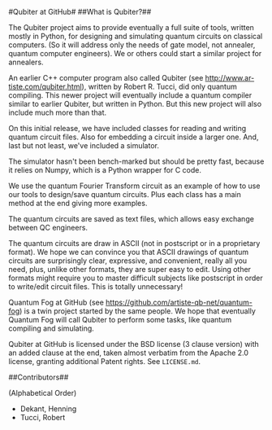 #Qubiter at GitHub#
##What is Qubiter?##

The Qubiter project aims to  provide eventually a full suite of tools, written mostly in Python, for designing and simulating quantum circuits on classical computers. (So it will address only the needs of gate model, not annealer, quantum computer engineers). We or others could start a similar project for annealers.

An earlier C++ computer program also called Qubiter (see http://www.ar-tiste.com/qubiter.html), written by Robert R. Tucci, did only quantum compiling. This newer project will eventually include a quantum compiler similar to earlier Qubiter, but written in Python. But this new project will also include much more than that.

On this initial release, we have included classes for reading and writing quantum circuit files. Also for embedding a circuit inside a larger one. And, last but not least, we've included a simulator.

The simulator hasn't been bench-marked but should be pretty fast, because it relies on Numpy, which is a Python wrapper for C code.

We use the quantum Fourier Transform circuit as an example of how to use our tools to design/save quantum circuits. Plus each class has a main method at the end giving more examples.

The quantum circuits are saved as text files, which allows easy exchange between QC engineers.

The quantum circuits are draw in ASCII (not in postscript or in a proprietary format). We hope we can convince you that ASCII drawings of quantum circuits are surprisingly clear, expressive, and convenient, really all you need, plus, unlike other formats, they are super easy to edit. Using other formats might require you to master difficult subjects like postscript in order to write/edit circuit files. This is totally unnecessary!

Quantum Fog at GitHub (see https://github.com/artiste-qb-net/quantum-fog) is a twin project started by the same people. We hope that eventually Quantum Fog will call Qubiter to perform some tasks, like quantum compiling and simulating.

Qubiter at GitHub is licensed under the BSD license (3 clause version) with an added clause at the end, taken almost verbatim from the Apache 2.0 license, granting additional Patent rights. See `LICENSE.md`.

##Contributors##

(Alphabetical Order)
* Dekant, Henning
* Tucci, Robert


